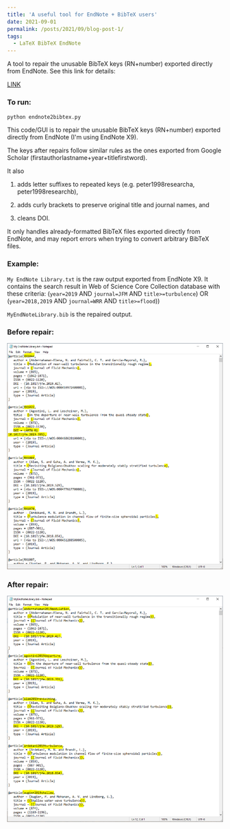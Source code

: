 ```yaml
---
title: 'A useful tool for EndNote + BibTeX users'
date: 2021-09-01
permalink: /posts/2021/09/blog-post-1/
tags:
  - LaTeX BibTeX EndNote
---
```


 

A tool to repair the unusable BibTeX keys (RN+number) exported directly from EndNote. See this link for details:

[LINK](https://github.com/ZhiLiHydro/Self-Use-Handy-Codes/tree/master/1_EndNote2BibTeX)

### To run:

```
python endnote2bibtex.py
```

This code/GUI is to repair the unusable BibTeX keys (RN+number) exported directly from EndNote (I'm using EndNote X9). 

The keys after repairs follow similar rules as the ones exported from Google Scholar (firstauthorlastname+year+titlefirstword). 

It also 

1. adds letter suffixes to repeated keys (e.g. peter1998researcha, peter1998researchb), 

2. adds curly brackets to preserve original title and journal names, and 

3. cleans DOI.

It only handles already-formatted BibTeX files exported directly from EndNote, and may report errors when trying to convert arbitrary BibTeX files.

### Example:

`My EndNote Library.txt` is the raw output exported from EndNote X9. It contains the search result in Web of Science Core Collection database with these criteria: (`year=2019` AND `journal=JFM` AND `title>=turbulence`) OR (`year=2018,2019` AND `journal=WRR` AND `title>=flood`))

`MyEndNoteLibrary.bib` is the repaired output.

### Before repair:

![](/images/before.png)

### After repair:

![](/images/after.png)
